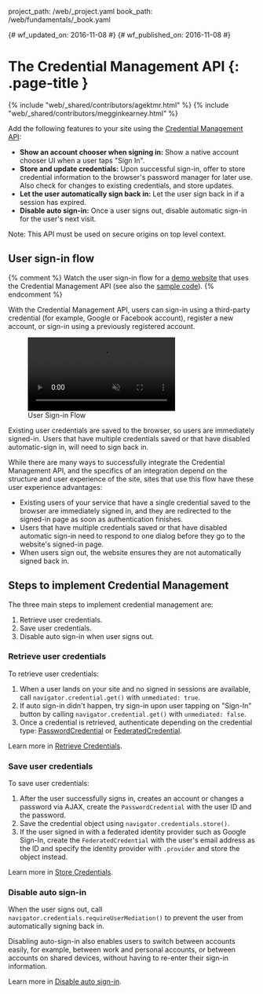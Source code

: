 project_path: /web/_project.yaml
book_path: /web/fundamentals/_book.yaml

{# wf_updated_on: 2016-11-08 #}
{# wf_published_on: 2016-11-08 #}

# The Credential Management API {: .page-title }

{% include "web/_shared/contributors/agektmr.html" %}
{% include "web/_shared/contributors/megginkearney.html" %}

Add the following features to your site using the
[Credential Management API](https://developer.mozilla.org/en-US/docs/Web/API/Credential_Management_API):

* **Show an account chooser when signing in:** Show a native account chooser
  UI when a user taps "Sign In".
* **Store and update credentials:** Upon successful sign-in, offer to store
  credential information to the browser's password manager for later use.
  Also check for changes to existing credentials, and store updates.
* **Let the user automatically sign back in:** Let the user sign back in if a
  session has expired.
* **Disable auto sign-in:** Once a user signs out, disable automatic sign-in
  for the user's next visit.

Note: This API must be used on secure origins on top level context.

## User sign-in flow

{% comment %}
Watch the user sign-in flow for a
[demo website](https://credential-management-sample.appspot.com) 
that uses the Credential Management API
(see also the
[sample code](https://github.com/GoogleChrome/credential-management-sample)).
{% endcomment %}

With the Credential Management API, users can sign-in using a third-party
credential (for example, Google or Facebook account), register a new account,
or sign-in using a previously registered account.

<div class="attempt-right">
  <figure>
    <video src="animations/credential-management-smaller.mov" autoplay muted loop controls></video>
    <figcaption>User Sign-in Flow</figcaption>
  </figure>
</div>

Existing user credentials are saved to the browser, so users are immediately
signed-in. Users that have multiple credentials saved or that have disabled
automatic-sign in, will need to sign back in.

While there are many ways to successfully integrate the Credential Management
API, and the specifics of an integration depend on the structure and user
experience of the site, sites that use this flow have these user experience
advantages:

* Existing users of your service that have a single credential saved to the
  browser are immediately signed in, and they are redirected to the signed-in
  page as soon as authentication finishes.
* Users that have multiple credentials saved or that have disabled automatic
  sign-in need to respond to one dialog before they go to the website's
  signed-in page.
* When users sign out, the website ensures they are not automatically
  signed back in.

<div class="clearfix"></div>

## Steps to implement Credential Management

The three main steps to implement credential management are:

1. Retrieve user credentials.
2. Save user credentials.
3. Disable auto sign-in when user signs out.

### Retrieve user credentials

To retrieve user credentials:

1. When a user lands on your site and no signed in sessions are available, 
   call `navigator.credential.get()` with `unmediated: true`.
2. If auto sign-in didn't happen, try sign-in upon user tapping on "Sign-In" 
   button by calling `navigator.credential.get()` with `unmediated: false`.
3. Once a credential is retrieved, authenticate depending on the credential
   type: [PasswordCredential](/web/fundamentals/security/credential-management/retrieve-credentials#authenticate_with_a_server)
   or [FederatedCredential](/web/fundamentals/security/credential-management/retrieve-credentials#authenticate_with_an_identity_provider).

Learn more in
[Retrieve Credentials](/web/fundamentals/security/credential-management/retrieve-credentials).

### Save user credentials

To save user credentials:

1. After the user successfully signs in, creates an account or changes a
   password via AJAX, create the `PasswordCredential` with the user ID and
   the password.
2. Save the credential object using `navigator.credentials.store()`.
3. If the user signed in with a federated identity provider such as Google
   Sign-In, create the `FederatedCredential` with the user's email address as
   the ID and specify the identity provider with `.provider` and store the
   object instead.

Learn more in
[Store Credentials](/web/fundamentals/security/credential-management/store-credentials).

### Disable auto sign-in

When the user signs out, call `navigator.credentials.requireUserMediation()`
to prevent the user from automatically signing back in.

Disabling auto-sign-in also enables users to switch between accounts easily,
for example, between work and personal accounts, or between accounts on
shared devices, without having to re-enter their sign-in information.

Learn more in
[Disable auto sign-in](/web/fundamentals/security/credential-management/retrieve-credentials#disable_auto_sign-in).
